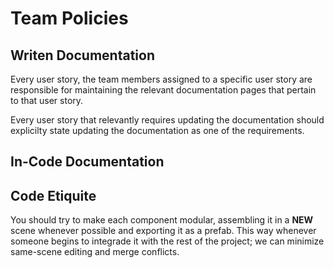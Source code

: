 # Team Policies

## Writen Documentation
Every user story, the team members assigned to a specific user story are responsible for maintaining the relevant documentation pages that pertain to that user story.

Every user story that relevantly requires updating the documentation should explicilty state updating the documentation as one of the requirements.


## In-Code Documentation


## Code Etiquite
You should try to make each component modular, assembling it in a **NEW** scene whenever possible and exporting it as a prefab. This way whenever someone begins to integrade it with the rest of the project; we can minimize same-scene editing and merge conflicts.

